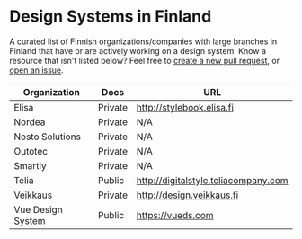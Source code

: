 # Design Systems in Finland

A curated list of Finnish organizations/companies with large branches in Finland that have or are actively working on a design system. Know a resource that isn't listed below? Feel free to [create a new pull request](https://github.com/viljamis/design-systems-in-finland/compare), or [open an issue](https://github.com/viljamis/design-systems-in-finland/issues/new).


| Organization | Docs | URL |
| --- | --- | --- |
| Elisa | Private | http://stylebook.elisa.fi |
| Nordea | Private | N/A |
| Nosto Solutions | Private | N/A |
| Outotec | Private | N/A |
| Smartly | Private | N/A |
| Telia | Public | http://digitalstyle.teliacompany.com |
| Veikkaus | Private | http://design.veikkaus.fi |
| Vue Design System | Public | https://vueds.com |
